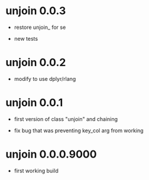 # unjoin 0.0.3

* restore unjoin_ for se

* new tests

# unjoin 0.0.2 

* modify to use dplyr/rlang 

# unjoin 0.0.1

* first version of class "unjoin" and chaining

* fix bug that was preventing key_col arg from working


# unjoin 0.0.0.9000

* first working build


